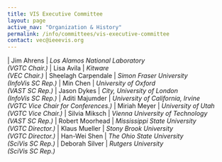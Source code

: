 ```yaml
---
title: VIS Executive Committee
layout: page
active_nav: "Organization & History"
permalink: /info/committees/vis-executive-committee
contact: vec@ieeevis.org
---
```


| Jim Ahrens | *Los Alamos National Laboratory<br>(VGTC Chair.)*
| Lisa Avila | *Kitware<br>(VEC Chair.)*
| Sheelagh Carpendale | *Simon Fraser University<br>(InfoVis SC Rep.)*
| Min Chen | *University of Oxford<br>(VAST SC Rep.)*
| Jason Dykes | *City, University of London<br>(InfoVis SC Rep.)*
| Aditi Majumder | *University of California, Irvine<br>(VGTC Vice Chair for Conferences.)*
| Miriah Meyer | *University of Utah<br>(VGTC Vice Chair.)*
| Silvia Miksch | *Vienna University of Technology<br>(VAST SC Rep.)*
| Robert Moorhead | *Mississippi State University<br>(VGTC Director.)*
| Klaus Mueller | *Stony Brook University<br>(VGTC Director.)*
| Han-Wei Shen | *The Ohio State University<br>(SciVis SC Rep.)*
| Deborah Silver | *Rutgers University<br>(SciVis SC Rep.)*
